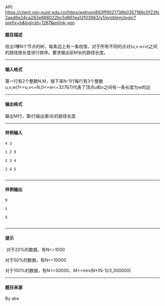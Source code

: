 API: https://client.vpn.nuist.edu.cn/https/webvpn893ff9021738b0357186c0f23fc2aed6e24ca283e886022bc5d861ea12f03963/v1/problem/logic?prefix=b&logicId=1267&enlink-vpn

#### 题目描述

  

给出1棵N个节点的树，每条边上有一条权值，对于所有不同的点对(u,v u<v)之间的路径按长度进行排序。要求输出前M长的路径长度。

  

---

#### 输入格式

  
第一行有2个整数N,M，接下来N-1行每行有3个整数u,v,w(1<=u,v<=N,0<=w<=32767)代表了顶点u和v之间有一条长度为w的边

  

---

#### 输出格式

输出M行，第i行输出第i长的路径长度

  

---

#### 样例输入
```
4 3

1 2 0

2 3 4

2 4 5


```

---

#### 样例输出
```
9

5

5


```

---

#### 提示

 对于20%的数据，有N<=1000

对于50%的数据，有N<=10000

对于100%的数据，有N<=50000，M<=min(N\*(N-1)/2,300000)

---

#### 题目来源

By abs